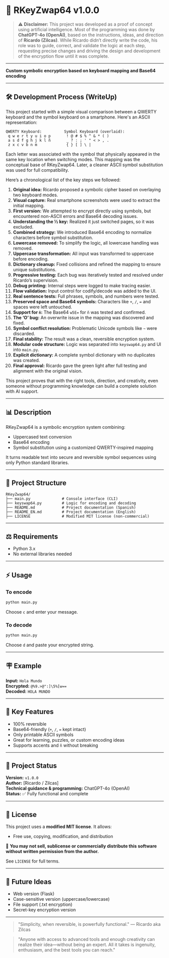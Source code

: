 # 🔐 RKeyZwap64 v1.0.0

> ⚠️ **Disclaimer:** This project was developed as a proof of concept using artificial intelligence. Most of the programming was done by **ChatGPT-4o (OpenAI)**, based on the instructions, ideas, and direction of **Ricardo (Zilcas)**. While Ricardo didn’t directly write the code, his role was to guide, correct, and validate the logic at each step, requesting precise changes and driving the design and development of the encryption flow until it was complete.

---

**Custom symbolic encryption based on keyboard mapping and Base64 encoding**

---

## 🛠️ Development Process (WriteUp)

This project started with a simple visual comparison between a QWERTY keyboard and the symbol keyboard on a smartphone. Here's an ASCII representation:

```
QWERTY Keyboard:          Symbol Keyboard (overlaid):
 q w e r t y u i o p       ! @ # $ % ^ & * ( )
 a s d f g h j k l ñ       _ ? : ; ' " < > , .
 z x c v b n m             { } [ ] \ |         
```

Each letter was associated with the symbol that physically appeared in the same key location when switching modes. This mapping was the conceptual base of RKeyZwap64. Later, a cleaner ASCII symbol substitution was used for full compatibility.

Here’s a chronological list of the key steps we followed:

1. **Original idea:** Ricardo proposed a symbolic cipher based on overlaying two keyboard modes.
2. **Visual capture:** Real smartphone screenshots were used to extract the initial mapping.
3. **First version:** We attempted to encrypt directly using symbols, but encountered non-ASCII errors and Base64 decoding issues.
4. **Understanding the ½ key:** Realized it just switched pages, so it was excluded.
5. **Combined strategy:** We introduced Base64 encoding to normalize characters before symbol substitution.
6. **Lowercase removed:** To simplify the logic, all lowercase handling was removed.
7. **Uppercase transformation:** All input was transformed to uppercase before encoding.
8. **Dictionary cleanup:** Fixed collisions and refined the mapping to ensure unique substitutions.
9. **Progressive testing:** Each bug was iteratively tested and resolved under Ricardo’s supervision.
10. **Debug printing:** Internal steps were logged to make tracing easier.
11. **Flow validation:** Input control for codify/decode was added to the UI.
12. **Real sentence tests:** Full phrases, symbols, and numbers were tested.
13. **Preserved space and Base64 symbols:** Characters like `+`, `/`, `=` and spaces were left untouched.
14. **Support for `ñ`:** The Base64 `w5E=` for `ñ` was tested and confirmed.
15. **The ‘O’ bug:** An overwrite issue in the mapping was discovered and fixed.
16. **Symbol conflict resolution:** Problematic Unicode symbols like `~` were discarded.
17. **Final stability:** The result was a clean, reversible encryption system.
18. **Modular code structure:** Logic was separated into `keyswap64.py` and UI into `main.py`.
19. **Explicit dictionary:** A complete symbol dictionary with no duplicates was created.
20. **Final approval:** Ricardo gave the green light after full testing and alignment with the original vision.

This project proves that with the right tools, direction, and creativity, even someone without programming knowledge can build a complete solution with AI support.

---

## 📊 Description

RKeyZwap64 is a symbolic encryption system combining:

- Uppercased text conversion
- Base64 encoding
- Symbol substitution using a customized QWERTY-inspired mapping

It turns readable text into secure and reversible symbol sequences using only Python standard libraries.

---

## 🔧 Project Structure

```
RKeyZwap64/
├── main.py              # Console interface (CLI)
├── keyswap64.py         # Logic for encoding and decoding
├── README.md            # Project documentation (Spanish)
├── README_EN.md         # Project documentation (English)
├── LICENSE              # Modified MIT license (non-commercial)
```

---

## ⚖️ Requirements

- Python 3.x
- No external libraries needed

---

## ⚡ Usage

### To encode

```bash
python main.py
```
Choose `c` and enter your message.

### To decode

```bash
python main.py
```
Choose `d` and paste your encrypted string.

---

## 🪧 Example

**Input:** `Hola Mundo`  
**Encrypted:** `@%9.>@":]\5%[w==`  
**Decoded:** `HOLA MUNDO`

---

## 🌟 Key Features

- 100% reversible
- Base64-friendly (`+`, `/`, `=` kept intact)
- Only printable ASCII symbols
- Great for learning, puzzles, or custom encoding ideas
- Supports accents and `ñ` without breaking

---

## 🚀 Project Status

**Version:** `v1.0.0`  
**Author:** [Ricardo / Zilcas]  
**Technical guidance & programming:** ChatGPT-4o (OpenAI)  
**Status:** ✅ Fully functional and complete

---

## 🚨 License

This project uses a **modified MIT license**. It allows:

- Free use, copying, modification, and distribution

🚫 **You may not sell, sublicense or commercially distribute this software without written permission from the author.**

See `LICENSE` for full terms.

---

## 🚀 Future Ideas

- Web version (Flask)
- Case-sensitive version (uppercase/lowercase)
- File support (.txt encryption)
- Secret-key encryption version

---

> "Simplicity, when reversible, is powerfully functional."
> — Ricardo aka Zilcas

> "Anyone with access to advanced tools and enough creativity can realize their idea—without being an expert. All it takes is ingenuity, enthusiasm, and the best tools you can reach."
